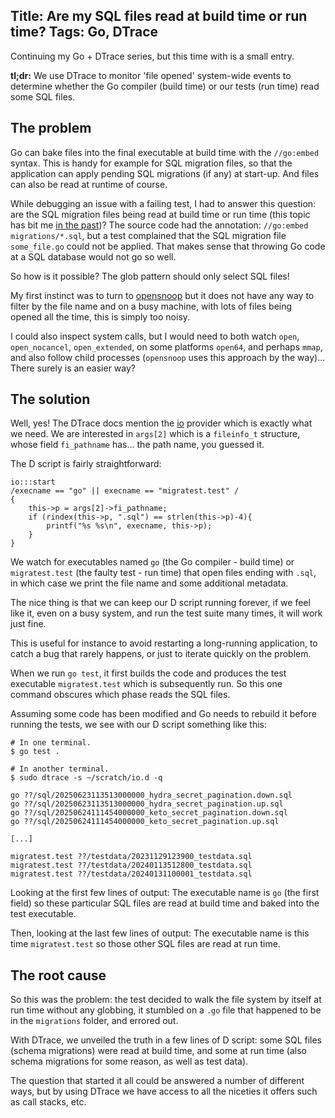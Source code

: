 Title: Are my SQL files read at build time or run time?
Tags: Go, DTrace
---

Continuing my Go + DTrace series, but this time with is a small entry.

**tl;dr:** We use DTrace to monitor 'file opened' system-wide events to determine whether the Go compiler (build time) or our tests (run time) read some SQL files.

## The problem

Go can bake files into the final executable at build time with the `//go:embed` syntax. This is handy for example for SQL migration files, so that the application can apply pending SQL migrations (if any) at start-up.
 And files can also be read at runtime of course.

While debugging an issue with a failing test, I had to answer this question: are the SQL migration files being read at build time or run time (this topic has bit me [in the past](/blog/an_optimization_and_debugging_story_go_dtrace.html#establishing-a-baseline))? The source code had the annotation: `//go:embed migrations/*.sql`, but a test complained that the SQL migration file `some_file.go` could not be applied. That makes sense that throwing Go code at a SQL database would not go so well. 

So how is it possible? The glob pattern should only select SQL files!

My first instinct was to turn to [opensnoop](https://ss64.com/mac/opensnoop.html) but it does not have any way to filter by the file name and on a busy machine, with lots of files being opened all the time, this is simply too noisy.

I could also inspect system calls, but I would need to both watch `open`, `open_nocancel`, `open_extended`, on some platforms `open64`, and perhaps `mmap`, and also follow child processes (`opensnoop` uses this approach by the way)... There surely is an easier way? 

## The solution

Well, yes! The DTrace docs mention the [io](https://illumos.org/books/dtrace/chp-io.html#chp-io) provider which is exactly what we need. We are interested in `args[2]` which is a `fileinfo_t` structure, whose field `fi_pathname` has... the path name, you guessed it.

The D script is fairly straightforward:

```dtrace
io:::start 
/execname == "go" || execname == "migratest.test" /
{
    this->p = args[2]->fi_pathname;
    if (rindex(this->p, ".sql") == strlen(this->p)-4){
        printf("%s %s\n", execname, this->p);
    }
}
```

We watch for executables named `go` (the Go compiler - build time) or `migratest.test` (the faulty test - run time) that open files ending with `.sql`, in which case we print the file name and some additional metadata.

The nice thing is that we can keep our D script running forever, if we feel like it, even on a busy system, and run the test suite many times, it will work just fine.

This is useful for instance to avoid restarting a long-running application, to catch a bug that rarely happens, or just to iterate quickly on the problem.

When we run `go test`, it first builds the code and produces the test executable `migratest.test` which is subsequently run. So this one command obscures which phase reads the SQL files.

Assuming some code has been modified and Go needs to rebuild it before running the tests, we see with our D script something like this:

```shell
# In one terminal.
$ go test .

# In another terminal.
$ sudo dtrace -s ~/scratch/io.d -q

go ??/sql/20250623113513000000_hydra_secret_pagination.down.sql
go ??/sql/20250623113513000000_hydra_secret_pagination.up.sql
go ??/sql/20250624111454000000_keto_secret_pagination.down.sql
go ??/sql/20250624111454000000_keto_secret_pagination.up.sql

[...]

migratest.test ??/testdata/20231129123900_testdata.sql
migratest.test ??/testdata/20240113512800_testdata.sql
migratest.test ??/testdata/20240131100001_testdata.sql
```

Looking at the first few lines of output: The executable name is `go` (the first field) so these particular SQL files are read at build time and baked into the test executable.

Then, looking at the last few lines of output: The executable name is this time `migratest.test` so those other SQL files are read at run time.

## The root cause

So this was the problem: the test decided to walk the file system by itself at run time without any globbing, it stumbled on a `.go` file that happened to be in the `migrations` folder, and errored out.

With DTrace, we unveiled the truth in a few lines of D script: some SQL files (schema migrations) were read at build time, and some at run time (also schema migrations for some reason, as well as test data).

The question that started it all could be answered a number of different ways, but by using DTrace we have access to all the niceties it offers such as call stacks, etc.

